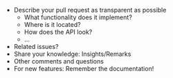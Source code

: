 *   Describe your pull request as transparent as possible
    *   What functionality does it implement?
    *   Where is it located?
    *   How does the API look?
    *   ...
*   Related issues?
*   Share your knowledge: Insights/Remarks
*   Other comments and questions
*   For new features: Remember the documentation!

